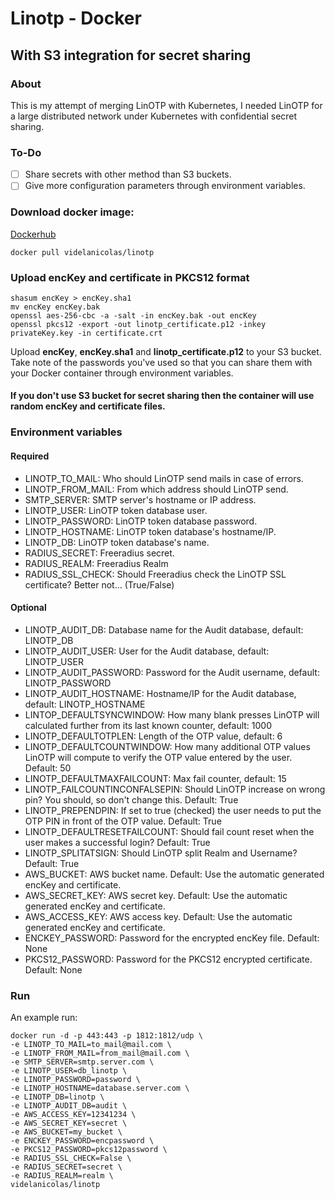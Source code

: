 # Linotp - Docker
## With S3 integration for secret sharing

### About
This is my attempt of merging LinOTP with Kubernetes, I needed LinOTP for a large distributed network under Kubernetes with confidential secret sharing.

### To-Do

 - [ ] Share secrets with other method than S3 buckets.
 - [ ] Give more configuration parameters through environment variables.

### Download docker image:

[Dockerhub](https://hub.docker.com/r/videlanicolas/linotp/)

```shell
docker pull videlanicolas/linotp
```

### Upload encKey and certificate in PKCS12 format

```shell
shasum encKey > encKey.sha1
mv encKey encKey.bak
openssl aes-256-cbc -a -salt -in encKey.bak -out encKey
openssl pkcs12 -export -out linotp_certificate.p12 -inkey privateKey.key -in certificate.crt
```

Upload <b>encKey</b>, <b>encKey.sha1</b> and <b>linotp_certificate.p12</b> to your S3 bucket. Take note of the passwords you've used so that you can share them with your Docker container through environment variables.

#### If you don't use S3 bucket for secret sharing then the container will use random encKey and certificate files.

### Environment variables
#### Required

 * LINOTP_TO_MAIL: Who should LinOTP send mails in case of errors.
 * LINOTP_FROM_MAIL: From which address should LinOTP send.
 * SMTP_SERVER: SMTP server's hostname or IP address.
 * LINOTP_USER: LinOTP token database user.
 * LINOTP_PASSWORD: LinOTP token database password.
 * LINOTP_HOSTNAME: LinOTP token database's hostname/IP.
 * LINOTP_DB: LinOTP token database's name.
 * RADIUS_SECRET: Freeradius secret.
 * RADIUS_REALM: Freeradius Realm
 * RADIUS_SSL_CHECK: Should Freeradius check the LinOTP SSL certificate? Better not... (True/False)

#### Optional

 * LINOTP_AUDIT_DB: Database name for the Audit database, default: LINOTP_DB
 * LINOTP_AUDIT_USER: User for the Audit database, default: LINOTP_USER
 * LINOTP_AUDIT_PASSWORD: Password for the Audit username, default: LINOTP_PASSWORD
 * LINOTP_AUDIT_HOSTNAME: Hostname/IP for the Audit database, default: LINOTP_HOSTNAME
 * LINTOP_DEFAULTSYNCWINDOW: How many blank presses LinOTP will calculated further from its last known counter, default: 1000
 * LINOTP_DEFAULTOTPLEN:  Length of the OTP value, default: 6
 * LINOTP_DEFAULTCOUNTWINDOW: How many additional OTP values LinOTP will compute to verify the OTP value entered by the user. Default: 50
 * LINOTP_DEFAULTMAXFAILCOUNT: Max fail counter, default: 15
 * LINOTP_FAILCOUNTINCONFALSEPIN: Should LinOTP increase on wrong pin? You should, so don't change this. Default: True
 * LINOTP_PREPENDPIN: If set to true (checked) the user needs to put the OTP PIN in front of the OTP value. Default: True
 * LINOTP_DEFAULTRESETFAILCOUNT: Should fail count reset when the user makes a successful login? Default: True
 * LINOTP_SPLITATSIGN: Should LinOTP split Realm and Username? Default: True
 * AWS_BUCKET: AWS bucket name. Default: Use the automatic generated encKey and certificate.
 * AWS_SECRET_KEY: AWS secret key. Default: Use the automatic generated encKey and certificate.
 * AWS_ACCESS_KEY: AWS access key. Default: Use the automatic generated encKey and certificate.
 * ENCKEY_PASSWORD: Password for the encrypted encKey file. Default: None
 * PKCS12_PASSWORD: Password for the PKCS12 encrypted certificate. Default: None

### Run
An example run:
```shell
docker run -d -p 443:443 -p 1812:1812/udp \
-e LINOTP_TO_MAIL=to_mail@mail.com \
-e LINOTP_FROM_MAIL=from_mail@mail.com \
-e SMTP_SERVER=smtp.server.com \
-e LINOTP_USER=db_linotp \
-e LINOTP_PASSWORD=password \
-e LINOTP_HOSTNAME=database.server.com \
-e LINOTP_DB=linotp \
-e LINOTP_AUDIT_DB=audit \
-e AWS_ACCESS_KEY=12341234 \
-e AWS_SECRET_KEY=secret \
-e AWS_BUCKET=my_bucket \
-e ENCKEY_PASSWORD=encpassword \
-e PKCS12_PASSWORD=pkcs12password \
-e RADIUS_SSL_CHECK=False \
-e RADIUS_SECRET=secret \
-e RADIUS_REALM=realm \
videlanicolas/linotp
```
